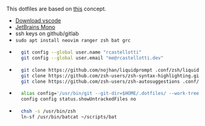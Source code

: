 This dotfiles are based on [this](https://www.atlassian.com/git/tutorials/dotfiles) concept.

+ [Download vscode](https://code.visualstudio.com/docs/setup/linux)
+ [JetBrains Mono](https://www.jetbrains.com/lp/mono/)
+ ssh keys on github/gitlab
+ `sudo apt install neovim ranger zsh bat grc`
+ ```bash
	git config --global user.name "rcastellotti"
	git config --global user.email "me@rcastellotti.dev"
	```
+ ```bash 
	git clone https://github.com/nojhan/liquidprompt .conf/zsh/liquidprompt
	git clone https://github.com/zsh-users/zsh-syntax-highlighting.git .conf/zsh/zsh-syntax-highlighting
	git clone https://github.com/zsh-users/zsh-autosuggestions .conf/zsh/zsh-autosuggestions
	```
+ ```bash
	alias config='/usr/bin/git --git-dir=$HOME/.dotfiles/ --work-tree=$HOME'
	config config status.showUntrackedFiles no
	```
+ ```bash
	chsh -s /usr/bin/zsh
	ln-sf /usr/bin/batcat ~/scripts/bat
	```